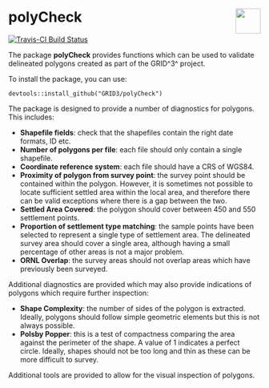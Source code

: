 # polyCheck <img src="https://avatars1.githubusercontent.com/u/43346405?s=200&v=4" align="right" height="50" width="50" />

[![Travis-CI Build Status](https://travis-ci.org/GRID3/polyCheck.svg?branch=master)](https://travis-ci.org/GRID3/polyCheck)

The package **polyCheck** provides functions which can be used to validate delineated polygons created as part of the GRID^3^ project.

To install the package, you can use:

```
devtools::install_github("GRID3/polyCheck")
```

The package is designed to provide a number of diagnostics for polygons. This includes:

- **Shapefile fields**: check that the shapefiles contain the right date formats, ID etc.
- **Number of polygons per file**: each file should only contain a single shapefile.
- **Coordinate reference system**: each file should have a CRS of WGS84.
- **Proximity of polygon from survey point**: the survey point should be contained within the polygon. However, it is sometimes not possible to locate sufficient settled area within the local area, and therefore there can be valid exceptions where there is a gap between the two.
- **Settled Area Covered**: the polygon should cover between 450 and 550 settlement points.
- **Proportion of settlement type matching**: the sample points have been selected to represent a single type of settlement area. The delineated survey area should cover a single area, although having a small percentage of other areas is not a major problem.
- **ORNL Overlap**: the survey areas should not overlap areas which have previously been surveyed.

Additional diagnostics are provided which may also provide indications of polygons which require further inspection:

- **Shape Complexity**: the number of sides of the polygon is extracted. Ideally, polygons should follow simple geometric elements but this is not always possible.
- **Polsby Popper**: this is a test of compactness comparing the area against the perimeter of the shape. A value of 1 indicates a perfect circle. Ideally, shapes should not be too long and thin as these can be more difficult to survey.

Additional tools are provided to allow for the visual inspection of polygons.
